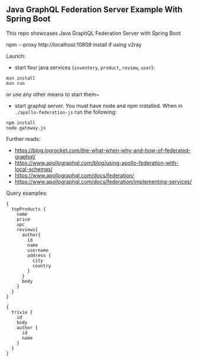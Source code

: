 ## Java GraphQL Federation Server Example With Spring Boot

This repo showcases Java GraphQL Federation Server with Spring Boot 

npm --proxy http://localhost:10809 install if using v2ray

Launch: 
- start four java services (`inventory`, `product`, `review`, `user`):
```
mvn install 
mvn run
```
or use any other means to start them~
- start graphql server. You must have node and npm installed. When in `./apollo-federation-js` run the following:
```
npm install
node gateway.js
```

Further reads: 
- https://blog.logrocket.com/the-what-when-why-and-how-of-federated-graphql/
- https://www.apollographql.com/blog/using-apollo-federation-with-local-schemas/
- https://www.apollographql.com/docs/federation/
- https://www.apollographql.com/docs/federation/implementing-services/

Query examples: 
```
{
  topProducts {
    name
    price
    upc
    reviews{
      author{
        id
        name
        username
        address {
          city
          country
        }
      }
      body
    }
  }
}
```
```
{
  trivia {
    id
    body
    author {
      id
      name
    }
  }
}
```